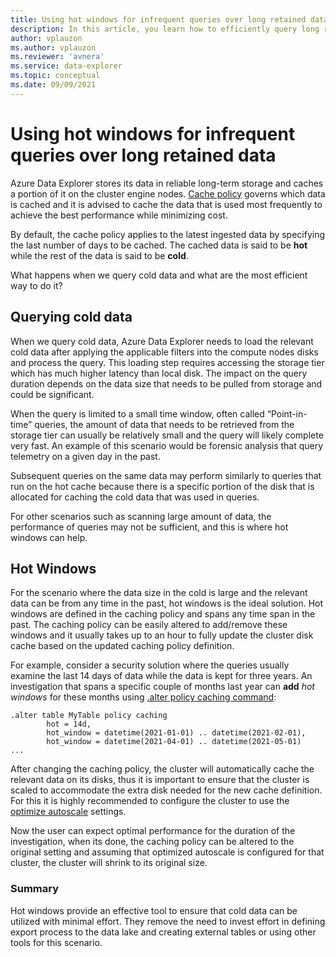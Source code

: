 ```yaml
---
title: Using hot windows for infrequent queries over long retained data
description: In this article, you learn how to efficiently query long retained data in Azure Data Explorer.
author: vplauzon
ms.author: vplauzon
ms.reviewer: 'avnera'
ms.service: data-explorer
ms.topic: conceptual
ms.date: 09/09/2021
---
```


# Using hot windows for infrequent queries over long retained data

Azure Data Explorer stores its data in reliable long-term storage and caches a portion of it on the cluster engine nodes. [Cache policy](/azure/data-explorer/kusto/management/cachepolicy) governs which data is cached and it is advised to cache the data that is used most frequently to achieve the best performance while minimizing cost.

By default, the cache policy applies to the latest ingested data by specifying the last number of days to be cached. The cached data is said to be **hot** while the rest of the data is said to be **cold**.  

What happens when we query cold data and what are the most efficient way to do it?

## Querying cold data

When we query cold data, Azure Data Explorer needs to load the relevant cold data after applying the applicable filters into the compute nodes disks and process the query.  This loading step requires accessing the storage tier which has much higher latency than local disk. The impact on the query duration depends on the data size that needs to be pulled from storage and could be significant.

When the query is limited to a small time window, often called “Point-in-time” queries, the amount of data that needs to be retrieved from the storage tier can usually be relatively small and the query will likely complete very fast. An example of this scenario would be forensic analysis that query telemetry on a given day in the past.

Subsequent queries on the same data may perform similarly to queries that run on the hot cache because there is a specific portion of the disk that is allocated for caching the cold data that was used in queries.  

For other scenarios such as scanning large amount of data, the performance of queries may not be sufficient, and this is where hot windows can help. 

## Hot Windows

For the scenario where the data size in the cold is large and the relevant data can be from any time in the past, hot windows is the ideal solution. Hot windows are defined in the caching policy and spans any time span in the past. The caching policy can be easily altered to add/remove these windows and it usually takes up to an hour to fully update the cluster disk cache based on the updated caching policy definition.
   
For example, consider a security solution where the queries usually examine the last 14 days of data while the data is kept for three years. An investigation that spans a specific couple of months last year can **add** *hot windows* for these months using [.alter policy caching command](/azure/data-explorer/kusto/management/cachepolicy#alter-the-cache-policy):

```kusto
.alter table MyTable policy caching 
        hot = 14d,
        hot_window = datetime(2021-01-01) .. datetime(2021-02-01),
        hot_window = datetime(2021-04-01) .. datetime(2021-05-01)      ...
```
After changing the caching policy, the cluster will automatically cache the relevant data on its disks, thus it is important to ensure that the cluster is scaled to accommodate the extra disk needed for the new cache definition. For this it is highly recommended to configure the cluster to use the [optimize autoscale]( manage-cluster-horizontal-scaling.md) settings. 

Now the user can expect optimal performance for the duration of the investigation, when its done, the caching policy can be altered to the original setting and assuming that optimized autoscale is configured for that cluster, the cluster will shrink to its original size.

### Summary

Hot windows provide an effective tool to ensure that cold data can be utilized with minimal effort. They remove the need to invest effort in defining export process to the data lake and creating external tables or using other tools for this scenario.

